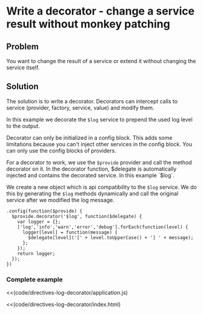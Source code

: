 # Write a decorator - change a service result without monkey patching

## Problem

You want to change the result of a service or extend it without changing the
service itself.

## Solution

The solution is to write a decorator. Decorators can intercept calls to service (provider, factory, service,
value) and modify them.

In this example we decorate the `$log` service to prepend the used log level to the output.

Decorator can only be initialized in a config block. This adds some limitations because you can't inject other
services in the config block. You can only use the config blocks of providers.

For a decorator to work, we use the `$provide` provider and call the method decorator on it. In the decorator
function, $delegate is automatically injected and contains the decorated service. In this example `$log`.

We create a new object which is api compatibility to the `$log` service. We do this by generating the `$log` methods
dynamically and call the original service after we modified the log message.

    .config(function($provide) {
      $provide.decorator('$log', function($delegate) {
        var logger = {};
        ['log','info','warn','error','debug'].forEach(function(level) {
          logger[level] = function(message) {
            $delegate[level]('[' + level.toUpperCase() + '] ' + message);
          };
        });
        return logger;
      });
    })

### Complete example

<<(code/directives-log-decorator/application.js)

<<(code/directives-log-decorator/index.html)
